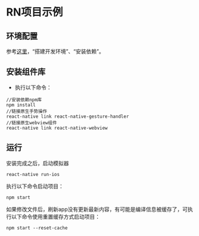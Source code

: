 # RN项目示例

## 环境配置

参考[这里](https://reactnative.cn/docs/getting-started/)，“搭建开发环境”、“安装依赖”。

## 安装组件库

- 执行以下命令：
```
//安装依赖npm库
npm install
//链接原生手势操作
react-native link react-native-gesture-handler
//链接原生webview组件
react-native link react-native-webview
```
## 运行

安装完成之后，启动模拟器
```
react-native run-ios
```

执行以下命令启动项目：
```
npm start
```

如果修改文件后，刷新app没有更新最新内容，有可能是编译信息被缓存了，可执行以下命令使用重置缓存方式启动项目：
```
npm start --reset-cache
```